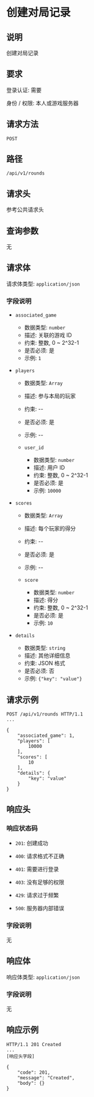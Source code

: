 # 创建对局记录

## 说明

创建对局记录

## 要求

登录认证: 需要

身份 / 权限: 本人或游戏服务器

## 请求方法

`POST`

## 路径

`/api/v1/rounds`

## 请求头

参考公共请求头

## 查询参数

无

## 请求体

请求体类型: `application/json`

### 字段说明

- `associated_game`
    - 数据类型: `number`
    - 描述: 关联的游戏 ID
    - 约束: 整数, 0 ~ 2^32-1
    - 是否必须: 是
    - 示例: `1`

- `players`
    - 数据类型: `Array`
    - 描述: 参与本局的玩家
    - 约束: --
    - 是否必须: 是
    - 示例: --

    - `user_id`
        - 数据类型: `number`
        - 描述: 用户 ID
        - 约束: 整数, 0 ~ 2^32-1
        - 是否必须: 是
        - 示例: `10000`

- `scores`
    - 数据类型: `Array`
    - 描述: 每个玩家的得分
    - 约束: --
    - 是否必须: 是
    - 示例: --

    - `score`
        - 数据类型: `number`
        - 描述: 得分
        - 约束: 整数, 0 ~ 2^32-1
        - 是否必须: 是
        - 示例: `10`

- `details`
    - 数据类型: `string`
    - 描述: 其他详细信息
    - 约束: JSON 格式
    - 是否必须: 否
    - 示例: `{"key": "value"}`

## 请求示例

```
POST /api/v1/rounds HTTP/1.1
...

{
    "associated_game": 1,
    "players": [
        10000
    ],
    "scores": [
        10
    ],
    "details": {
        "key": "value"
    }
}
```

## 响应头

### 响应状态码

- `201`: 创建成功

- `400`: 请求格式不正确

- `401`: 需要进行登录

- `403`: 没有足够的权限

- `429`: 请求过于频繁

- `500`: 服务器内部错误

### 字段说明

无

## 响应体

响应体类型: `application/json`

### 字段说明

无

## 响应示例

```
HTTP/1.1 201 Created
...
[响应头字段]

{
    "code": 201,
    "message": "Created",
    "body": {}
}
```